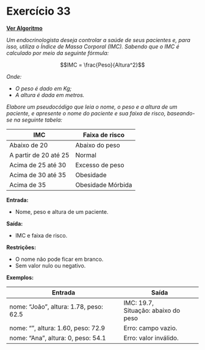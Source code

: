 # Exercício 33

[**Ver Algoritmo**](Algoritmo33.md)

*Um endocrinologista deseja controlar a saúde de seus pacientes e, para isso, utiliza o Índice de Massa Corporal (IMC). Sabendo que o IMC é calculado por meio da seguinte fórmula:*

$$IMC = \frac{Peso}{Altura^2}$$

*Onde:*
- *O peso é dado em Kg;*
- *A altura é dada em metros.*

*Elabore um pseudocódigo que leia o nome, o peso e a altura de um paciente, e apresente o nome do paciente e sua faixa de risco, baseando-se na seguinte tabela:*

| IMC                   | Faixa de risco       |
| --------------------- | -------------------- |
| Abaixo de 20          | Abaixo do peso       |
| A partir de 20 até 25 | Normal               |
| Acima de 25 até 30    | Excesso de peso      |
| Acima de 30 até 35    | Obesidade            |
| Acima de 35           | Obesidade Mórbida    |

**Entrada:**
- Nome, peso e altura de um paciente.

**Saída:**
- IMC e faixa de risco.

**Restrições:**
- O nome não pode ficar em branco.
- Sem valor nulo ou negativo.

**Exemplos:**

| Entrada                            | Saída                               |
| -----------------------------------| ------------------------------------|
| nome: “João”, altura: 1.78, peso: 62.5 | IMC: 19.7,<br>Situação: abaixo do peso |
| nome: “”, altura: 1.60, peso: 72.9   | Erro: campo vazio.                  |
| nome: “Ana”, altura: 0, peso: 54.1   | Erro: valor inválido.               |
